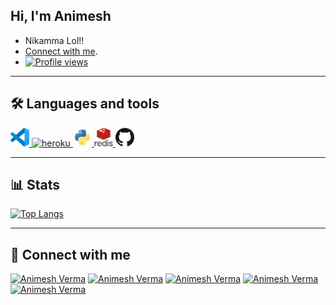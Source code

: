 ## Hi, I'm Animesh 
- Nikamma Lol!!
- [Connect with me](#-connect-with-me).
- [![Profile views](https://komarev.com/ghpvc/?username=xAnimeshh&label=Profile%20views)](https://github.com/xAnimeshh)
---

## 🛠️ Languages and tools
<a href="https://code.visualstudio.com/" class="padded" target="_blank"> <img src="https://raw.githubusercontent.com/devicons/devicon/master/icons/vscode/vscode-original.svg" alt="arduino" width="30" height="30"/> </a>
<a href="https://heroku.com" class="padded" target="_blank"> <img src="https://www.vectorlogo.zone/logos/heroku/heroku-icon.svg" alt="heroku" width="30" height="30"/> </a> 
<a href="https://www.python.org" class="padded" target="_blank"> <img src="https://raw.githubusercontent.com/devicons/devicon/master/icons/python/python-original.svg" alt="python" width="30" height="30"/> </a> 
<a href="https://redis.io" class="padded" target="_blank"> <img src="https://raw.githubusercontent.com/devicons/devicon/master/icons/redis/redis-original-wordmark.svg" alt="redis" width="30" height="30"/> </a>
<a href="https://github.com" class="padded" target="_blank"> <img src="https://raw.githubusercontent.com/github/explore/78df643247d429f6cc873026c0622819ad797942/topics/github/github.png" alt="GitHub" width="30" height="30"/>
</a>

---
## 📊 Stats
[![Top Langs](https://github-readme-stats.vercel.app/api/top-langs/?username=xAnimeshh&layout=compact&theme=radical)](https://github.com/xAnimeshh)

---
## 🔗 Connect with me
[![Animesh Verma](https://img.icons8.com/fluent/48/000000/instagram-new.png)][instagram]
[![Animesh Verma](https://img.icons8.com/fluent/48/000000/telegram-app.png)][telegram]
[![Animesh Verma](https://img.icons8.com/fluent/48/000000/facebook-new.png)][facebook]
[![Animesh Verma](https://img.icons8.com/fluent/48/000000/twitter.png)][twitter]
[![Animesh Verma](https://img.icons8.com/fluent/48/000000/snapchat.png)][snapchat]

###
[instagram]: https://instagram.com/Animesh_941
[telegram]: https://t.me/Animesh941
[facebook]: https://facebook.com/Animesh941
[snapchat]: https://snapchat.com/Animesh_941x
[twitter]: https://twitter.com/xAnimeshhh
